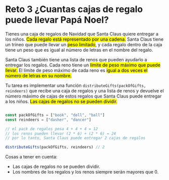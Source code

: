 # Reto 3 ¿Cuantas cajas de regalo puede llevar Papá Noel?

Tienes una caja de regalos de Navidad que Santa Claus quiere entregar a los niños. <mark style="background-color: #FFFF00">Cada regalo está representado por una cadena.</mark> Santa Claus tiene un trineo que puede llevar un <mark style="background-color: #FFFF00">peso limitado</mark>, y cada regalo dentro de la caja tiene un peso que es igual al número de letras en el nombre del regalo.

Santa Claus también tiene una lista de renos que pueden ayudarlo a entregar los regalos. Cada reno tiene un <mark style="background-color: #FFFF00">límite de peso máximo que puede llevar.</mark> El límite de peso máximo de cada reno es <mark style="background-color: #FFFF00">igual a dos veces el número de letras en su nombre.</mark>

Tu tarea es implementar una función `distributeGifts(packOfGifts, reindeers)` que recibe una caja de regalos y una lista de renos y devuelve el número máximo de cajas de estos regalos que Santa Claus puede entregar a los niños. <mark style="background-color: #FFFF00">Las cajas de regalos no se pueden dividir.</mark>

```javascript

const packOfGifts = ["book", "doll", "ball"]
const reindeers = ["dasher", "dancer"]

// el pack de regalos pesa 4 + 4 + 4 = 12
// los renos pueden llevar (2 * 6) + (2 * 6) = 24
// por lo tanto, Santa Claus puede entregar 2 cajas de regalos

distributeGifts(packOfGifts, reindeers) // 2

```
Cosas a tener en cuenta:
- Las cajas de regalos no se pueden dividir.
- Los nombres de los regalos y los renos siempre serán mayores que 0.